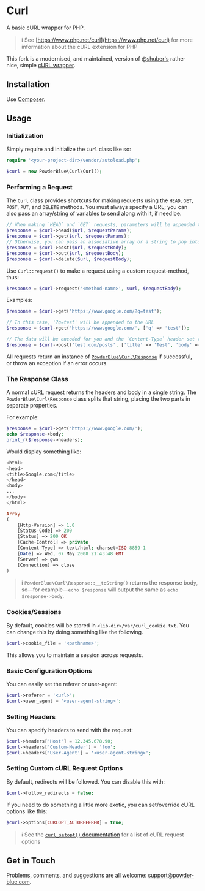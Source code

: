 # Curl

A basic cURL wrapper for PHP.

> :information_source: See [https://www.php.net/curl](https://www.php.net/curl) for more information about the cURL extension for PHP

This fork is a modernised, and maintained, version of [@shuber's](https://github.com/shuber) rather nice, simple [cURL wrapper](https://github.com/shuber/curl).

## Installation

Use [Composer](https://getcomposer.org/).

## Usage

### Initialization

Simply require and initialize the `Curl` class like so:

```php
require '<your-project-dir>/vendor/autoload.php';

$curl = new PowderBlue\Curl\Curl();
```

### Performing a Request

The `Curl` class provides shortcuts for making requests using the `HEAD`, `GET`, `POST`, `PUT`, and `DELETE` methods.  You must always specify a URL; you can also pass an array/string of variables to send along with it, if need be.

```php
// When making `HEAD` and `GET` requests, parameters will be appended to the URL in the form of a query-string
$response = $curl->head($url, $requestParams);
$response = $curl->get($url, $requestParams);
// Otherwise, you can pass an associative array or a string to pop into the body of the request
$response = $curl->post($url, $requestBody);
$response = $curl->put($url, $requestBody);
$response = $curl->delete($url, $requestBody);
```

Use `Curl::request()` to make a request using a custom request-method, thus:

```php
$response = $curl->request('<method-name>', $url, $requestBody);
```

Examples:

```php
$response = $curl->get('https://www.google.com/?q=test');

// In this case, '?q=test' will be appended to the URL
$response = $curl->get('https://www.google.com/', ['q' => 'test']);

// The data will be encoded for you and the `Content-Type` header set to `multipart/form-data`
$response = $curl->post('test.com/posts', ['title' => 'Test', 'body' => 'This is a test']);
```

All requests return an instance of [`PowderBlue\Curl\Response`](#The-Response-Class) if successful, or throw an exception if an error occurs.

### The Response Class

A normal cURL request returns the headers and body in a single string.  The `PowderBlue\Curl\Response` class splits that string, placing the two parts in separate properties.

For example:

```php
$response = $curl->get('https://www.google.com/');
echo $response->body;
print_r($response->headers);
```

Would display something like:

```php
<html>
<head>
<title>Google.com</title>
</head>
<body>
...
</body>
</html>

Array
(
    [Http-Version] => 1.0
    [Status-Code] => 200
    [Status] => 200 OK
    [Cache-Control] => private
    [Content-Type] => text/html; charset=ISO-8859-1
    [Date] => Wed, 07 May 2008 21:43:48 GMT
    [Server] => gws
    [Connection] => close
)
```

> :information_source: `PowderBlue\Curl\Response::__toString()` returns the response body, so&mdash;for example&mdash;`echo $response` will output the same as `echo $response->body`.

### Cookies/Sessions

By default, cookies will be stored in `<lib-dir>/var/curl_cookie.txt`.  You can change this by doing something like the following.

```php
$curl->cookie_file = '<pathname>';
```

This allows you to maintain a session across requests.

### Basic Configuration Options

You can easily set the referer or user-agent:

```php
$curl->referer = '<url>';
$curl->user_agent = '<user-agent-string>';
```

### Setting Headers

You can specify headers to send with the request:

```php
$curl->headers['Host'] = 12.345.678.90;
$curl->headers['Custom-Header'] = 'foo';
$curl->headers['User-Agent'] = '<user-agent-string>';
```

### Setting Custom cURL Request Options

By default, redirects will be followed.  You can disable this with:

```php
$curl->follow_redirects = false;
```

If you need to do something a little more exotic, you can set/override cURL options like this:

```php
$curl->options[CURLOPT_AUTOREFERER] = true;
```

> :information_source: See the [`curl_setopt()` documentation](https://www.php.net/curl_setopt) for a list of cURL request options

## Get in Touch

Problems, comments, and suggestions are all welcome: [support@powder-blue.com](mailto:support@powder-blue.com).
